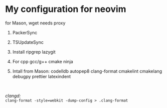 # My configuration for neovim

for Mason, wget needs proxy

1. PackerSync
2. TSUpdateSync
3. Install
   ripgrep
   lazygit

4. For cpp
   gcc/g++
   cmake
   ninja
5. Intall from Mason:
   codelldb
   autopep8
   clang-format
   cmakelint
   cmakelang
   debugpy
   prettier
   latexindent

<br/>

_clangd:_ <br/>
`clang-format -style=webkit -dump-config > .clang-format`
